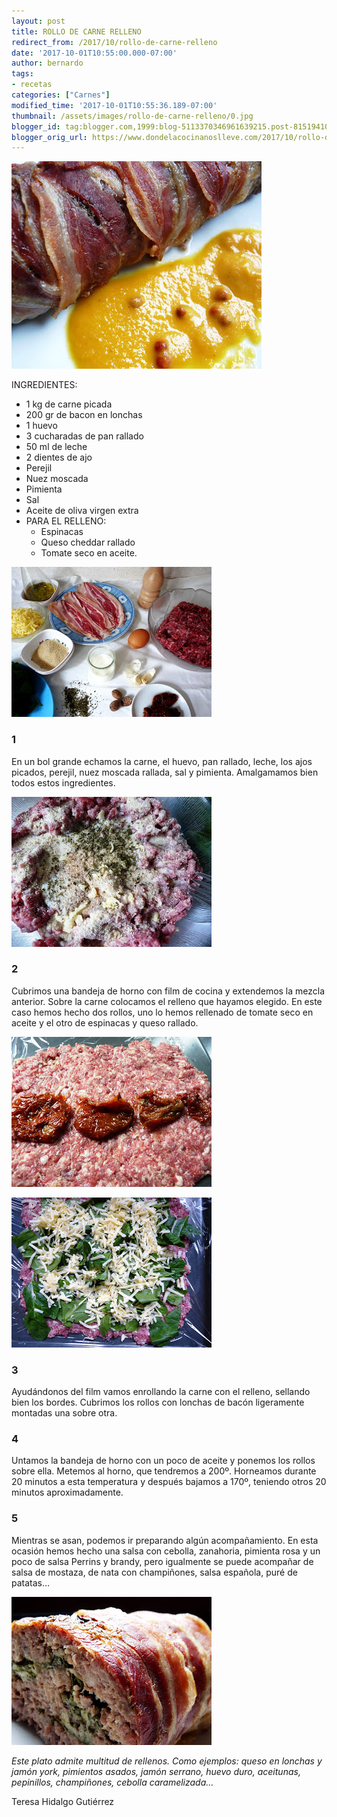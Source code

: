 ```yaml
---
layout: post
title: ROLLO DE CARNE RELLENO
redirect_from: /2017/10/rollo-de-carne-relleno
date: '2017-10-01T10:55:00.000-07:00'
author: bernardo
tags:
- recetas
categories: ["Carnes"]
modified_time: '2017-10-01T10:55:36.189-07:00'
thumbnail: /assets/images/rollo-de-carne-relleno/0.jpg
blogger_id: tag:blogger.com,1999:blog-5113370346961639215.post-8151941065662078047
blogger_orig_url: https://www.dondelacocinanoslleve.com/2017/10/rollo-de-carne-relleno.html
---
```


![](/assets/images/rollo-de-carne-relleno/0.jpg)

  
INGREDIENTES:
* 1 kg de carne picada
* 200 gr de bacon en lonchas
* 1 huevo
* 3 cucharadas de pan rallado
* 50 ml de leche
* 2 dientes de ajo
* Perejil 
* Nuez moscada
* Pimienta
* Sal
* Aceite de oliva virgen extra  
* PARA EL RELLENO:
  * Espinacas
  * Queso cheddar rallado
  * Tomate seco en aceite.  

![](/assets/images/rollo-de-carne-relleno/1.jpg)

  

### 1

En un bol grande echamos la carne, el huevo, pan rallado, leche, los ajos picados, perejil, nuez moscada rallada, sal y pimienta. Amalgamamos bien todos estos ingredientes.  

![](/assets/images/rollo-de-carne-relleno/2.jpg)

  

### 2

Cubrimos una bandeja de horno con film de cocina y extendemos la mezcla anterior. Sobre la carne colocamos el relleno que hayamos elegido. En este caso hemos hecho dos rollos, uno lo hemos rellenado de tomate seco en aceite y el otro de espinacas y queso rallado.  

![](/assets/images/rollo-de-carne-relleno/3.jpg)

  

![](/assets/images/rollo-de-carne-relleno/4.jpg)

  

### 3

Ayudándonos del film vamos enrollando la carne con el relleno, sellando bien los bordes. Cubrimos los rollos con lonchas de bacón ligeramente montadas una sobre otra.  

### 4

Untamos la bandeja de horno con un poco de aceite y ponemos los rollos sobre ella. Metemos al horno, que tendremos a 200º. Horneamos durante 20 minutos a esta temperatura y después bajamos a 170º, teniendo otros 20 minutos aproximadamente.  

### 5

Mientras se asan, podemos ir preparando algún acompañamiento. En esta ocasión hemos hecho una salsa con cebolla, zanahoria, pimienta rosa y un poco de salsa Perrins y brandy, pero igualmente se puede acompañar de salsa de mostaza, de nata con champiñones, salsa española, puré de patatas…  

![](/assets/images/rollo-de-carne-relleno/5.jpg)

  
_Este plato admite multitud de rellenos. Como ejemplos: queso en lonchas y jamón york, pimientos asados, jamón serrano, huevo duro, aceitunas, pepinillos, champiñones, cebolla caramelizada…_  
  
Teresa Hidalgo Gutiérrez
